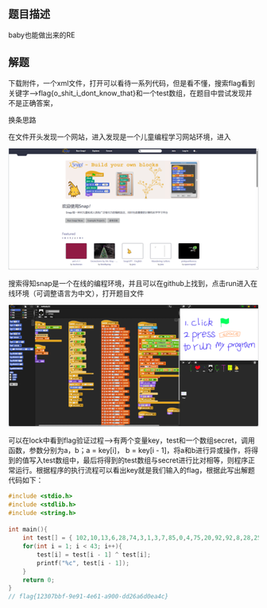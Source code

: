 ## 题目描述

baby也能做出来的RE

## 解题

下载附件，一个xml文件，打开可以看待一系列代码，但是看不懂，搜索flag看到关键字-->flag{o_shit_i_dont_know_that}和一个test数组，在题目中尝试发现并不是正确答案，

换条思路

在文件开头发现一个网站，进入发现是一个儿童编程学习网站环境，进入

![image-20240220154834343](./img/BabyRE/image-20240220154834343.png)

搜索得知snap是一个在线的编程环境，并且可以在github上找到，点击run进入在线环境（可调整语言为中文），打开题目文件

![image-20240220154839339](./img/BabyRE/image-20240220154839339.png)

可以在lock中看到flag验证过程-->有两个变量key，test和一个数组secret，调用函数，参数分别为a，b；a = key[i]， b = key[i - 1]，将a和b进行异或操作，将得到的值写入test数组中，最后将得到的test数组与secret进行比对相等，则程序正常运行。根据程序的执行流程可以看出key就是我们输入的flag，根据此写出解题代码如下：

```c
#include <stdio.h>
#include <stdlib.h>
#include <string.h>

int main(){
    int test[] = { 102,10,13,6,28,74,3,1,3,7,85,0,4,75,20,92,92,8,28,25,81,83,7,28,76,88,9,0,29,73,0,86,4,87,87,82,84,85,4,85,87,30 };
    for(int i = 1; i < 43; i++){
        test[i] = test[i - 1] ^ test[i];
        printf("%c", test[i - 1]);
    }
    return 0;
}
// flag{12307bbf-9e91-4e61-a900-dd26a6d0ea4c}
```

